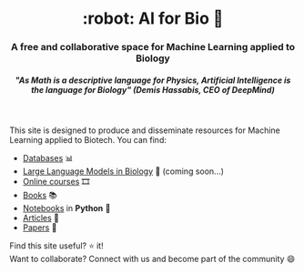 <HTML><h1 align="center">:robot: AI for Bio 🧬</h1> 

<h3 align="center">A free and collaborative space for Machine Learning applied to Biology</h3>
<h5 align="center">"As Math is a descriptive language for Physics, Artificial Intelligence is the language for Biology" (Demis Hassabis, CEO of DeepMind)</h3>
<br>
</HTML>

This site is designed to produce and disseminate resources for Machine Learning applied to Biotech. You can find:
- [Databases](databases) 📊
- [Large Language Models in Biology](biollms) 🤖 (coming soon...)
- [Online courses](online-courses) 🎞️
- [Books](books) 📚
- [Notebooks](notebooks) in **Python** :snake:
- [Articles](articles) 📰
- [Papers](papers) 📄


Find this site useful? :star: it!  
Want to collaborate? Connect with us and become part of the community 😄


   


